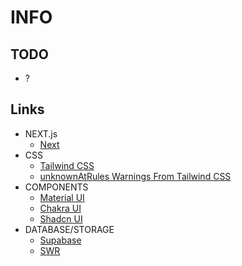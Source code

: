 # INFO

## TODO

- ?

## Links

- NEXT.js
  - [Next](https://nextjs.org/)
- CSS
  - [Tailwind CSS](https://tailwindcss.com/)
  - [unknownAtRules Warnings From Tailwind CSS](https://www.codeconcisely.com/posts/tailwind-css-unknown-at-rules/)
- COMPONENTS
  - [Material UI](https://mui.com/)
  - [Chakra UI](https://chakra-ui.com/)
  - [Shadcn UI](https://ui.shadcn.com/)
- DATABASE/STORAGE
  - [Supabase](https://supabase.com/)
  - [SWR](https://swr.vercel.app/)
